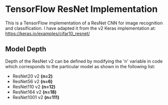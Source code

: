 # TensorFlow ResNet Implementation

This is a TensorFlow implementation of a ResNet CNN for image recognition and classification. 
I have adapted it from the v2 Keras implementation at: https://keras.io/examples/cifar10_resnet/

## Model Depth
Depth of the ResNet v2 can be defined by modifying the 'n' variable in code which corresponds to the particular model as shown in the following list:

* ResNet20 v2 	  **(n=2)**
* ResNet56 v2 	  **(n=6)**
* ResNet110 v2 	  **(n=12)**
* ResNet164 v2 	  **(n=18)**
* ResNet1001 v2 	**(n=111)**
